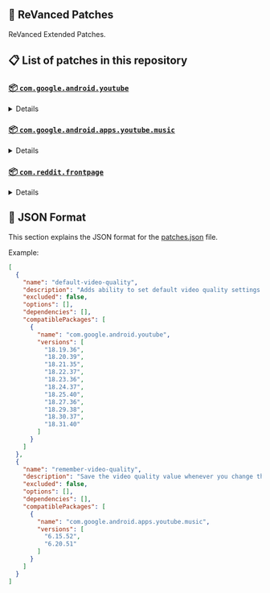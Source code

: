 ## 🧩 ReVanced Patches

ReVanced Extended Patches.

## 📋 List of patches in this repository

### [📦 `com.google.android.youtube`](https://play.google.com/store/apps/details?id=com.google.android.youtube)
<details>

| 💊 Patch | 📜 Description | 🏹 Target Version |
|:--------:|:--------------:|:-----------------:|
| `add-splash-animation` | Adds splash animation, which was removed in YT v18.19.36+. This patch cannot be used with 'custom-branding-icon' patch | 18.19.36 ~ 18.31.40 |
| `append-time-stamps-information` | Add the current video quality or playback speed in brackets next to the current time. | 18.19.36 ~ 18.31.40 |
| `bypass-ambient-mode-restrictions` | Bypass ambient mode restrictions in battery saver mode. | 18.19.36 ~ 18.31.40 |
| `change-homepage` | Change home page to subscription feed. | 18.19.36 ~ 18.31.40 |
| `custom-branding-youtube-name` | Rename the YouTube app to the name specified in options.json. | 18.19.36 ~ 18.31.40 |
| `custom-branding-icon-mmt` | Changes the YouTube launcher icon to MMT. | 18.19.36 ~ 18.31.40 |
| `custom-branding-icon-revancify-blue` | Changes the YouTube launcher icon to Revancify Blue. | 18.19.36 ~ 18.31.40 |
| `custom-branding-icon-revancify-red` | Changes the YouTube launcher icon to Revancify Red. | 18.19.36 ~ 18.31.40 |
| `custom-double-tap-length` | Add 'double-tap to seek' value. | 18.19.36 ~ 18.31.40 |
| `custom-package-name` | Specifies the package name for YouTube and YT Music in the MicroG build. | all |
| `custom-playback-speed` | Adds more playback speed options. | 18.19.36 ~ 18.31.40 |
| `custom-seekbar-color` | Change seekbar color in video player and video thumbnails. | 18.19.36 ~ 18.31.40 |
| `default-playback-speed` | Adds ability to set default playback speed settings. | 18.19.36 ~ 18.31.40 |
| `default-video-quality` | Adds ability to set default video quality settings. | 18.19.36 ~ 18.31.40 |
| `disable-quic-protocol` | Disable CronetEngine's QUIC protocol. | 18.19.36 ~ 18.31.40 |
| `disable-shorts-on-startup` | Disables playing YouTube Shorts when launching YouTube. | 18.19.36 ~ 18.31.40 |
| `disable-auto-captions` | Disables forced auto captions. | 18.19.36 ~ 18.31.40 |
| `disable-haptic-feedback` | Disable haptic feedback when swiping. | 18.19.36 ~ 18.31.40 |
| `disable-hdr-video` | Disable HDR video. | 18.19.36 ~ 18.31.40 |
| `disable-landscape-mode` | Disable landscape mode when entering fullscreen. | 18.19.36 ~ 18.31.40 |
| `disable-pip-notification` | Disable pip notification when you first launch pip mode. | 18.19.36 ~ 18.31.40 |
| `enable-compact-controls-overlay` | Enables compact control overlay. | 18.19.36 ~ 18.31.40 |
| `enable-debug-logging` | Adds debugging options. | 18.19.36 ~ 18.31.40 |
| `enable-external-browser` | Open url outside the app in an external browser. | 18.19.36 ~ 18.31.40 |
| `enable-minimized-playback` | Enables minimized and background playback. | 18.19.36 ~ 18.31.40 |
| `enable-new-comment-popup-panels` | Enables a new type of comment popup panel in the shorts player. | 18.19.36 ~ 18.31.40 |
| `enable-new-splash-animation` | Enables a new type of splash animation. | 18.19.36 ~ 18.31.40 |
| `enable-new-thumbnail-preview` | Enables a new type of thumbnail preview. | 18.19.36 ~ 18.31.40 |
| `enable-old-quality-layout` | Enables the original quality flyout menu. | 18.19.36 ~ 18.31.40 |
| `enable-open-links-directly` | Skips over redirection URLs to external links. | 18.19.36 ~ 18.31.40 |
| `enable-seekbar-tapping` | Enables tap-to-seek on the seekbar of the video player. | 18.19.36 ~ 18.31.40 |
| `enable-tablet-mini-player` | Enables the tablet mini player layout. | 18.19.36 ~ 18.31.40 |
| `enable-tablet-navigation-bar` | Enables the tablet navigation bar. | 18.19.36 ~ 18.31.40 |
| `enable-wide-search-bar` | Replaces the search icon with a wide search bar. This will hide the YouTube logo when active. | 18.19.36 ~ 18.31.40 |
| `force-opus-codec` | Forces the OPUS codec for audios. | 18.19.36 ~ 18.31.40 |
| `force-vp9-codec` | Forces the VP9 codec for videos. | 18.19.36 ~ 18.31.40 |
| `force-hide-player-button-background` | Force hides the background from the video player buttons. | 18.19.36 ~ 18.31.40 |
| `force-premium-heading` | Forces premium heading on the homepage. | 18.19.36 ~ 18.31.40 |
| `header-switch` | Add switch to change header. | 18.19.36 ~ 18.31.40 |
| `hide-account-menu` | Hide account menu elements. | 18.19.36 ~ 18.31.40 |
| `hide-auto-player-popup-panels` | Hide automatic popup panels (playlist or live chat) on video player. | 18.19.36 ~ 18.31.40 |
| `hide-autoplay-button` | Hides the autoplay button in the video player. | 18.19.36 ~ 18.31.40 |
| `hide-autoplay-preview` | Hides the autoplay preview container in the fullscreen. | 18.19.36 ~ 18.31.40 |
| `hide-button-container` | Adds the options to hide action buttons under a video. | 18.19.36 ~ 18.31.40 |
| `hide-captions-button` | Hides the captions button in the video player. | 18.19.36 ~ 18.31.40 |
| `hide-cast-button` | Hides the cast button in the video player. | 18.19.36 ~ 18.31.40 |
| `hide-category-bar` | Hides the category bar in video feeds. | 18.19.36 ~ 18.31.40 |
| `hide-channel-avatar-section` | Hides the channel avatar section of the subscription feed. | 18.19.36 ~ 18.31.40 |
| `hide-channel-watermark` | Hides creator's watermarks on videos. | 18.19.36 ~ 18.31.40 |
| `hide-collapse-button` | Hides the collapse button in the video player. | 18.19.36 ~ 18.31.40 |
| `hide-comment-component` | Hides components related to comments. | 18.19.36 ~ 18.31.40 |
| `hide-crowdfunding-box` | Hides the crowdfunding box between the player and video description. | 18.19.36 ~ 18.31.40 |
| `hide-description-components` | Hides description components. | 18.19.36 ~ 18.31.40 |
| `hide-double-tap-overlay-filter` | Hides the double tap dark filter layer. | 18.19.36 ~ 18.31.40 |
| `hide-end-screen-cards` | Hides the suggested video cards at the end of a video in fullscreen. | 18.19.36 ~ 18.31.40 |
| `hide-end-screen-overlay` | Hide end screen overlay on swipe controls. | 18.19.36 ~ 18.31.40 |
| `hide-feed-flyout-panel` | Hides feed flyout panel components. | 18.19.36 ~ 18.31.40 |
| `hide-filmstrip-overlay` | Hide filmstrip overlay on swipe controls. | 18.19.36 ~ 18.31.40 |
| `hide-floating-microphone` | Hides the floating microphone button which appears in search. | 18.19.36 ~ 18.31.40 |
| `hide-fullscreen-panels` | Hides video description and comments panel in fullscreen view. | 18.19.36 ~ 18.31.40 |
| `hide-general-ads` | Hides general ads. | 18.19.36 ~ 18.31.40 |
| `hide-handle` | Hides the handle in the account switcher. | 18.19.36 ~ 18.31.40 |
| `hide-info-cards` | Hides info-cards in videos. | 18.19.36 ~ 18.31.40 |
| `hide-latest-videos-button` | Hides latest videos button in home feed. | 18.19.36 ~ 18.31.40 |
| `hide-layout-components` | Hides general layout components. | 18.19.36 ~ 18.31.40 |
| `hide-load-more-button` | Hides the button under videos that loads similar videos. | 18.19.36 ~ 18.31.40 |
| `hide-mix-playlists` | Hides mix playlists from home feed and video player. | 18.19.36 ~ 18.31.40 |
| `hide-music-button` | Hides the YouTube Music button in the video player. | 18.19.36 ~ 18.31.40 |
| `hide-navigation-buttons` | Adds options to hide or change navigation buttons. | 18.19.36 ~ 18.31.40 |
| `hide-navigation-label` | Hide navigation bar labels. | 18.19.36 ~ 18.31.40 |
| `hide-player-button-background` | Hide player button background. | 18.19.36 ~ 18.31.40 |
| `hide-player-flyout-panel` | Hides player flyout panel components. | 18.19.36 ~ 18.31.40 |
| `hide-player-overlay-filter` | Hides the dark filter layer from the player's background. | 18.19.36 ~ 18.31.40 |
| `hide-previous-next-button` | Hides the previous and next button in the player controller. | 18.19.36 ~ 18.31.40 |
| `hide-quick-actions` | Adds the options to hide quick actions components in the fullscreen. | 18.19.36 ~ 18.31.40 |
| `hide-seek-message` | Hides the 'Slide left or right to seek' message container. | 18.19.36 ~ 18.31.40 |
| `hide-seekbar` | Hides the seekbar in video player and video thumbnails. | 18.19.36 ~ 18.31.40 |
| `hide-shorts-components` | Hides other Shorts components. | 18.19.36 ~ 18.31.40 |
| `hide-snack-bar` | Hides the snack bar action popup. | 18.19.36 ~ 18.31.40 |
| `hide-speed-overlay` | Hide speed overlay in player. | 18.19.36 ~ 18.31.40 |
| `hide-suggested-actions` | Hide the suggested actions bar inside the player. | 18.19.36 ~ 18.31.40 |
| `hide-suggested-video-overlay` | Hide the suggested video overlay to play next. | 18.19.36 ~ 18.31.40 |
| `hide-suggestions-shelf` | Hides the suggestions shelf. | 18.19.36 ~ 18.31.40 |
| `hide-time-stamp` | Hides timestamp in video player. | 18.19.36 ~ 18.31.40 |
| `hide-tooltip-content` | Hides the tooltip box that appears on first install. | 18.19.36 ~ 18.31.40 |
| `hide-trending-searches` | Hide trending searches in the search bar. | 18.19.36 ~ 18.31.40 |
| `hide-video-ads` | Hides ads in the video player. | 18.19.36 ~ 18.31.40 |
| `language-switch` | Add language switch toggle. | 18.19.36 ~ 18.31.40 |
| `layout-switch` | Tricks the dpi to use some tablet/phone layouts. | 18.19.36 ~ 18.31.40 |
| `materialyou` | Enables MaterialYou theme for Android 12+ | 18.19.36 ~ 18.31.40 |
| `microg-support` | Allows ReVanced to run without root and under a different package name with MicroG. | 18.19.36 ~ 18.31.40 |
| `overlay-buttons` | Add overlay buttons to the player. | 18.19.36 ~ 18.31.40 |
| `return-youtube-dislike` | Shows the dislike count of videos using the Return YouTube Dislike API. | 18.19.36 ~ 18.31.40 |
| `settings` | Applies mandatory patches to implement ReVanced settings into the application. | 18.19.36 ~ 18.31.40 |
| `sponsorblock` | Integrates SponsorBlock which allows skipping video segments such as sponsored content. | 18.19.36 ~ 18.31.40 |
| `spoof-app-version` | Tricks YouTube into thinking, you are running an older version of the app. One of the side effects also includes restoring the old UI. | 18.19.36 ~ 18.31.40 |
| `spoof-player-parameters` | Spoofs player parameters to prevent playback issues. | 18.19.36 ~ 18.31.40 |
| `swipe-controls` | Adds volume and brightness swipe controls. | 18.19.36 ~ 18.31.40 |
| `theme` | Change the app's theme to the values specified in options.json. | 18.19.36 ~ 18.31.40 |
| `translations` | Add Crowdin translations for YouTube. | 18.19.36 ~ 18.31.40 |
</details>

### [📦 `com.google.android.apps.youtube.music`](https://play.google.com/store/apps/details?id=com.google.android.apps.youtube.music)
<details>

| 💊 Patch | 📜 Description | 🏹 Target Version |
|:--------:|:--------------:|:-----------------:|
| `amoled` | Applies pure black theme on some components. | 6.15.52 ~ 6.20.51 |
| `background-play` | Enables playing music in the background. | 6.15.52 ~ 6.20.51 |
| `bitrate-default-value` | Set the audio quality to "Always High" when you first install the app. | 6.15.52 ~ 6.20.51 |
| `certificate-spoof` | Spoofs the YouTube Music certificate for Android Auto. | 6.15.52 ~ 6.20.51 |
| `custom-branding-music-name` | Rename the YouTube Music app to the name specified in options.json. | 6.15.52 ~ 6.20.51 |
| `custom-branding-icon-mmt` | Changes the YouTube Music launcher icon to MMT. | 6.15.52 ~ 6.20.51 |
| `custom-branding-icon-revancify-blue` | Changes the YouTube Music launcher icon to Revancify Blue. | 6.15.52 ~ 6.20.51 |
| `custom-branding-icon-revancify-red` | Changes the YouTube Music launcher icon to Revancify Red. | 6.15.52 ~ 6.20.51 |
| `custom-package-name` | Specifies the package name for YouTube and YT Music in the MicroG build. | all |
| `custom-playback-speed` | Adds more playback speed options. | 6.15.52 ~ 6.20.51 |
| `disable-auto-captions` | Disables forced auto captions. | 6.15.52 ~ 6.20.51 |
| `enable-black-navigation-bar` | Sets the navigation bar color to black. | 6.15.52 ~ 6.20.51 |
| `enable-color-match-player` | Matches the color of the mini player and the fullscreen player. | 6.15.52 ~ 6.20.51 |
| `enable-compact-dialog` | Enable compact dialog on phone. | 6.15.52 ~ 6.20.51 |
| `enable-custom-filter` | Enables custom filter to hide layout components. | 6.15.52 ~ 6.20.51 |
| `enable-debug-logging` | Adds debugging options. | 6.15.52 ~ 6.20.51 |
| `enable-force-minimized-player` | Keep player permanently minimized even if another track is played. | 6.15.52 ~ 6.20.51 |
| `enable-landscape-mode` | Enables entry into landscape mode by screen rotation on the phone. | 6.15.52 ~ 6.20.51 |
| `enable-minimized-playback` | Enables minimized playback on Kids music. | 6.15.52 ~ 6.20.51 |
| `enable-new-layout` | Enable new player layouts. | 6.15.52 ~ 6.20.51 |
| `enable-old-style-library-shelf` | Return the library shelf to old style. | 6.15.52 ~ 6.20.51 |
| `enable-old-style-miniplayer` | Return the miniplayers to old style. | 6.15.52 ~ 6.20.51 |
| `enable-opus-codec` | Enable opus codec when playing audio. | 6.15.52 ~ 6.20.51 |
| `enable-playback-speed` | Add playback speed button to the flyout panel. | 6.15.52 ~ 6.20.51 |
| `enable-sleep-timer` | Add sleep timer to flyout menu. | 6.15.52 ~ 6.20.51 |
| `enable-zen-mode` | Adds a grey tint to the video player to reduce eye strain. | 6.15.52 ~ 6.20.51 |
| `exclusive-audio-playback` | Enables the option to play music without video. | 6.15.52 ~ 6.20.51 |
| `hide-account-menu` | Hide account menu elements. | 6.15.52 ~ 6.20.51 |
| `hide-action-bar-label` | Hide labels in action bar. | 6.15.52 ~ 6.20.51 |
| `hide-button-shelf` | Hides the button shelf from homepage and explorer. | 6.15.52 ~ 6.20.51 |
| `hide-carousel-shelf` | Hides the carousel shelf from homepage and explorer. | 6.15.52 ~ 6.20.51 |
| `hide-cast-button` | Hides the cast button. | 6.15.52 ~ 6.20.51 |
| `hide-category-bar` | Hides the music category bar at the top of the homepage. | 6.15.52 ~ 6.20.51 |
| `hide-channel-guidelines` | Hides channel guidelines at the top of comments. | 6.15.52 ~ 6.20.51 |
| `hide-emoji-picker` | Hides emoji picker at the comments box. | 6.15.52 ~ 6.20.51 |
| `hide-flyout-panel` | Hides flyout panel components. | 6.15.52 ~ 6.20.51 |
| `hide-get-premium` | Hides "Get Premium" label from the account menu or settings. | 6.15.52 ~ 6.20.51 |
| `hide-handle` | Hides the handle in the account switcher. | 6.15.52 ~ 6.20.51 |
| `hide-music-ads` | Hides ads before playing a music. | 6.15.52 ~ 6.20.51 |
| `hide-navigation-bar-component` | Hides navigation bar components. | 6.15.52 ~ 6.20.51 |
| `hide-new-playlist-button` | Hides the "New playlist" button in the library. | 6.15.52 ~ 6.20.51 |
| `hide-playlist-card` | Hides the playlist card from homepage. | 6.15.52 ~ 6.20.51 |
| `hide-radio-button` | Hides start radio button. | 6.15.52 ~ 6.20.51 |
| `hide-taste-builder` | Hides the "Tell us which artists you like" card from homepage. | 6.15.52 ~ 6.20.51 |
| `hide-terms-container` | Hides terms of service container at the account menu. | 6.15.52 ~ 6.20.51 |
| `hide-tooltip-content` | Hides the tooltip box that appears on first install. | 6.15.52 ~ 6.20.51 |
| `hook-download-button` | Replaces the offline download button with an external download button. | 6.15.52 ~ 6.20.51 |
| `microg-support` | Allows ReVanced Music to run without root and under a different package name with MicroG. | 6.15.52 ~ 6.20.51 |
| `remember-playback-speed` | Save the playback speed value whenever you change the playback speed. | 6.15.52 ~ 6.20.51 |
| `remember-repeat-state` | Remembers the state of the repeat. | 6.15.52 ~ 6.20.51 |
| `remember-shuffle-state` | Remembers the state of the shuffle. | 6.15.52 ~ 6.20.51 |
| `remember-video-quality` | Save the video quality value whenever you change the video quality. | 6.15.52 ~ 6.20.51 |
| `replace-dismiss-queue` | Replace dismiss queue menu to watch on YouTube. | 6.15.52 ~ 6.20.51 |
| `return-youtube-dislike` | Shows the dislike count of videos using the Return YouTube Dislike API. | 6.15.52 ~ 6.20.51 |
| `settings` | Adds settings for ReVanced to YouTube Music. | 6.15.52 ~ 6.20.51 |
| `sponsorblock` | Integrates SponsorBlock which allows skipping video segments such as sponsored content. | 6.15.52 ~ 6.20.51 |
| `spoof-app-version` | Spoof the YouTube Music client version. | 6.15.52 ~ 6.20.51 |
| `start-page` | Set the default start page. | 6.15.52 ~ 6.20.51 |
| `translations` | Add Crowdin translations for YouTube Music. | 6.15.52 ~ 6.20.51 |
</details>

### [📦 `com.reddit.frontpage`](https://play.google.com/store/apps/details?id=com.reddit.frontpage)
<details>

| 💊 Patch | 📜 Description | 🏹 Target Version |
|:--------:|:--------------:|:-----------------:|
| `disable-screenshot-popup` | Disables the popup that shows up when taking a screenshot. | all |
| `hide-ads` | Hides ads from the Reddit. | all |
| `hide-navigation-buttons` | Hide buttons at navigation bar. | all |
| `hide-place-button` | Hide r/place button in toolbar. | all |
| `open-links-directly` | Skips over redirection URLs to external links. | all |
| `open-links-externally` | Open links outside of the app directly in your browser. | all |
| `premium-icon` | Unlocks premium icons. | all |
| `reddit-settings` | Adds ReVanced settings to Reddit. | all |
| `sanitize-sharing-links` | Removes (tracking) query parameters from the URLs when sharing links. | all |
</details>



## 📝 JSON Format

This section explains the JSON format for the [patches.json](patches.json) file.

Example:

```json
[
  {
    "name": "default-video-quality",
    "description": "Adds ability to set default video quality settings.",
    "excluded": false,
    "options": [],
    "dependencies": [],
    "compatiblePackages": [
      {
        "name": "com.google.android.youtube",
        "versions": [
          "18.19.36",
          "18.20.39",
          "18.21.35",
          "18.22.37",
          "18.23.36",
          "18.24.37",
          "18.25.40",
          "18.27.36",
          "18.29.38",
          "18.30.37",
          "18.31.40"
        ]
      }
    ]
  },
  {
    "name": "remember-video-quality",
    "description": "Save the video quality value whenever you change the video quality.",
    "excluded": false,
    "options": [],
    "dependencies": [],
    "compatiblePackages": [
      {
        "name": "com.google.android.apps.youtube.music",
        "versions": [
          "6.15.52",
          "6.20.51"
        ]
      }
    ]
  }
]
```
